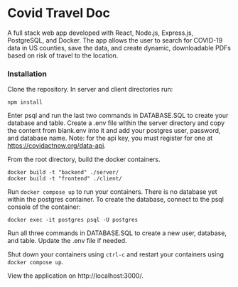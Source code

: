 # Covid Travel Doc

A full stack web app developed with React, Node.js, Express.js, PostgreSQL, and Docker. The app allows the user to search for COVID-19 data in US counties, save the data, and create dynamic, downloadable PDFs based on risk of travel to the location. 

### Installation
Clone the repository. In server and client directories run:
```
npm install
```
Enter psql and run the last two commands in DATABASE.SQL to create your database and table. Create a .env file within the server directory and copy the content from blank.env into it and add your postgres user, password, and database name. Note: for the api key, you must register for one at https://covidactnow.org/data-api.

From the root directory, build the docker containers. 
```
docker build -t "backend" ./server/
docker build -t "frontend" ./client/
```
Run ```docker compose up``` to run your containers. There is no database yet within the postgres container. To create the database, connect to the psql console of the container:
```
docker exec -it postgres psql -U postgres
```
Run all three commands in DATABASE.SQL to create a new user, database, and table. Update the .env file if needed.

Shut down your containers using ```ctrl-c``` and restart your containers using ```docker compose up```.

View the application on http://localhost:3000/.
